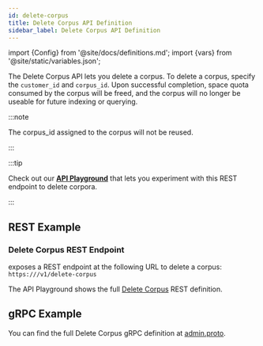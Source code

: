 ```yaml
---
id: delete-corpus
title: Delete Corpus API Definition
sidebar_label: Delete Corpus API Definition
---
```


import {Config} from '@site/docs/definitions.md';
import {vars} from '@site/static/variables.json';

The Delete Corpus API lets you delete a corpus. To delete a corpus, specify 
the `customer_id` and `corpus_id`. Upon successful completion, space quota 
consumed by the corpus will be freed, and the corpus will no longer be useable 
for future indexing or querying. 

:::note

The corpus_id assigned to the corpus will not be reused.

:::

:::tip

Check out our [**API Playground**](/docs/rest-api/delete-corpus) that lets you experiment with this REST endpoint 
to delete corpora.

:::

## REST Example

### Delete Corpus REST Endpoint

<Config v="names.product"/> exposes a REST endpoint at the following URL
to delete a corpus:
<code>https://<Config v="domains.rest.admin"/>/v1/delete-corpus</code>

The API Playground shows the full [Delete Corpus](/docs/rest-api/delete-corpus) REST definition.

## gRPC Example

You can find the full Delete Corpus gRPC definition at [admin.proto](https://github.com/vectara/protos/blob/main/admin.proto).
